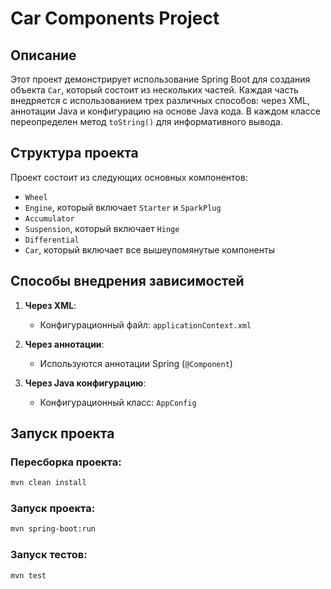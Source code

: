 # Car Components Project

## Описание

Этот проект демонстрирует использование Spring Boot для создания объекта `Car`, который состоит из нескольких частей. Каждая часть внедряется с использованием трех различных способов: через XML, аннотации Java и конфигурацию на основе Java кода. В каждом классе переопределен метод `toString()` для информативного вывода.

## Структура проекта

Проект состоит из следующих основных компонентов:

- `Wheel`
- `Engine`, который включает `Starter` и `SparkPlug`
- `Accumulator`
- `Suspension`, который включает `Hinge`
- `Differential`
- `Car`, который включает все вышеупомянутые компоненты

## Способы внедрения зависимостей

1. **Через XML**:
   - Конфигурационный файл: `applicationContext.xml`

2. **Через аннотации**:
   - Используются аннотации Spring (`@Component`)

3. **Через Java конфигурацию**:
   - Конфигурационный класс: `AppConfig`

## Запуск проекта

### Пересборка проекта:

```sh
mvn clean install
```
### Запуск проекта:

```sh
mvn spring-boot:run
```
### Запуск тестов:
```sh
mvn test
```
